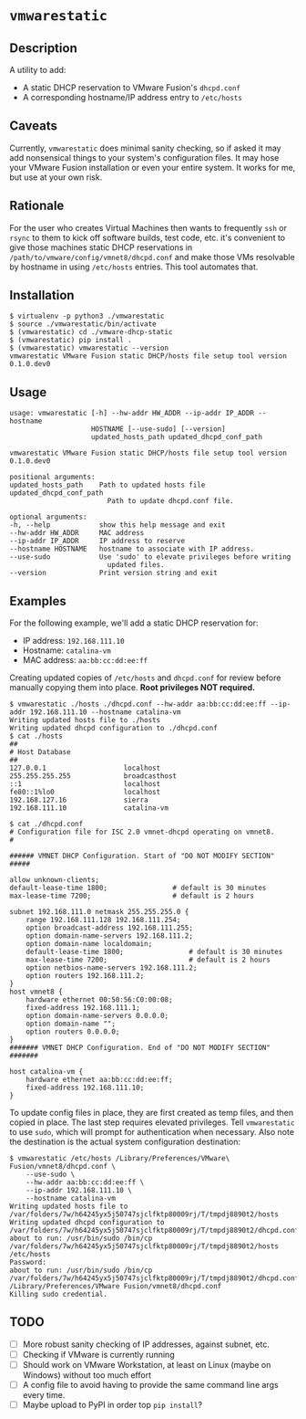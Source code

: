 # `vmwarestatic`

## Description

A utility to add:

- A static DHCP reservation to VMware Fusion's `dhcpd.conf`
- A corresponding hostname/IP address entry to `/etc/hosts`

## Caveats

Currently, `vmwarestatic` does minimal sanity checking, so if asked it may add nonsensical things to your system's configuration files. It may hose your VMware Fusion installation or even your entire system. It works for me, but use at your own risk.

## Rationale

For the user who creates Virtual Machines then wants to frequently `ssh` or `rsync` to them to kick off software builds, test code, etc. it's convenient to give those machines static DHCP reservations in `/path/to/vmware/config/vmnet8/dhcpd.conf` and make those VMs resolvable by hostname in using `/etc/hosts` entries. This tool automates that.

## Installation

    $ virtualenv -p python3 ./vmwarestatic
    $ source ./vmwarestatic/bin/activate
    $ (vmwarestatic) cd ./vmware-dhcp-static
    $ (vmwarestatic) pip install .
    $ (vmwarestatic) vmwarestatic --version
    vmwarestatic VMware Fusion static DHCP/hosts file setup tool version 0.1.0.dev0

## Usage

    usage: vmwarestatic [-h] --hw-addr HW_ADDR --ip-addr IP_ADDR --hostname
                        HOSTNAME [--use-sudo] [--version]
                        updated_hosts_path updated_dhcpd_conf_path

    vmwarestatic VMware Fusion static DHCP/hosts file setup tool version
    0.1.0.dev0

    positional arguments:
    updated_hosts_path    Path to updated hosts file
    updated_dhcpd_conf_path
                            Path to update dhcpd.conf file.

    optional arguments:
    -h, --help            show this help message and exit
    --hw-addr HW_ADDR     MAC address
    --ip-addr IP_ADDR     IP address to reserve
    --hostname HOSTNAME   hostname to associate with IP address.
    --use-sudo            Use 'sudo' to elevate privileges before writing
                            updated files.
    --version             Print version string and exit

## Examples

For the following example, we'll add a static DHCP reservation for:

- IP address: `192.168.111.10`
- Hostname: `catalina-vm`
- MAC address: `aa:bb:cc:dd:ee:ff`

Creating updated copies of `/etc/hosts` and `dhcpd.conf` for review before manually copying them into place. **Root privileges NOT required.**

```Console
$ vmwarestatic ./hosts ./dhcpd.conf --hw-addr aa:bb:cc:dd:ee:ff --ip-addr 192.168.111.10 --hostname catalina-vm
Writing updated hosts file to ./hosts
Writing updated dhcpd configuration to ./dhcpd.conf
$ cat ./hosts
##
# Host Database
##
127.0.0.1                   localhost
255.255.255.255             broadcasthost
::1                         localhost
fe80::1%lo0                 localhost
192.168.127.16              sierra
192.168.111.10              catalina-vm

$ cat ./dhcpd.conf
# Configuration file for ISC 2.0 vmnet-dhcpd operating on vmnet8.
#

###### VMNET DHCP Configuration. Start of "DO NOT MODIFY SECTION" #####

allow unknown-clients;
default-lease-time 1800;                # default is 30 minutes
max-lease-time 7200;                    # default is 2 hours

subnet 192.168.111.0 netmask 255.255.255.0 {
	range 192.168.111.128 192.168.111.254;
	option broadcast-address 192.168.111.255;
	option domain-name-servers 192.168.111.2;
	option domain-name localdomain;
	default-lease-time 1800;                # default is 30 minutes
	max-lease-time 7200;                    # default is 2 hours
	option netbios-name-servers 192.168.111.2;
	option routers 192.168.111.2;
}
host vmnet8 {
	hardware ethernet 00:50:56:C0:00:08;
	fixed-address 192.168.111.1;
	option domain-name-servers 0.0.0.0;
	option domain-name "";
	option routers 0.0.0.0;
}
####### VMNET DHCP Configuration. End of "DO NOT MODIFY SECTION" #######

host catalina-vm {
	hardware ethernet aa:bb:cc:dd:ee:ff;
	fixed-address 192.168.111.10;
}
```

To update config files in place, they are first created as temp files, and then copied in place. The last step requires elevated privileges. Tell `vmwarestatic` to use `sudo`, which will prompt for authentication when necessary. Also note the destination is the actual system configuration destination:

```Console
$ vmwarestatic /etc/hosts /Library/Preferences/VMware\ Fusion/vmnet8/dhcpd.conf \
    --use-sudo \
    --hw-addr aa:bb:cc:dd:ee:ff \
    --ip-addr 192.168.111.10 \
    --hostname catalina-vm
Writing updated hosts file to /var/folders/7w/h64245yx5j50747sjclfktp80009rj/T/tmpdj8890t2/hosts
Writing updated dhcpd configuration to /var/folders/7w/h64245yx5j50747sjclfktp80009rj/T/tmpdj8890t2/dhcpd.conf
about to run: /usr/bin/sudo /bin/cp /var/folders/7w/h64245yx5j50747sjclfktp80009rj/T/tmpdj8890t2/hosts /etc/hosts
Password:
about to run: /usr/bin/sudo /bin/cp /var/folders/7w/h64245yx5j50747sjclfktp80009rj/T/tmpdj8890t2/dhcpd.conf /Library/Preferences/VMware Fusion/vmnet8/dhcpd.conf
Killing sudo credential.
```

## TODO

- [ ] More robust sanity checking of IP addresses, against subnet, etc.
- [ ] Checking if VMware is currently running
- [ ] Should work on VMware Workstation, at least on Linux (maybe on Windows) without too much effort
- [ ] A config file to avoid having to provide the same command line args every time.
- [ ] Maybe upload to PyPI in order top `pip install`?
